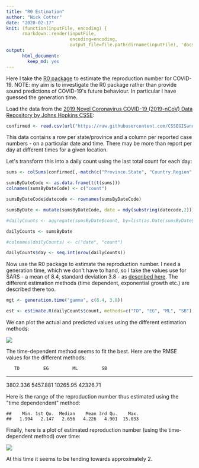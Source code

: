 ```yaml
---
title: "R0 Estimation"
author: "Nick Cotter"
date: "2020-02-17"
knit: (function(inputFile, encoding) { 
      rmarkdown::render(inputFile,
                        encoding=encoding, 
                        output_file=file.path(dirname(inputFile), 'docs', 'index.html')) })
output: 
      html_document:
        keep_md: yes
---
```




Here I take the [R0 package](https://www.ncbi.nlm.nih.gov/pmc/articles/PMC3582628/) to estimate the reproduction number for COVID-19. NOTE: my aim is to investigate the R0 package rather than provide sound predictions of COVID-19's future behaviour. In particular I have guessed the generation time.


Load the data from the [2019 Novel Coronavirus COVID-19 (2019-nCoV) Data Repository by Johns Hopkins CSSE](https://github.com/CSSEGISandData/COVID-19):




```r
confirmed <- read.csv(url("https://raw.githubusercontent.com/CSSEGISandData/2019-nCoV/master/csse_covid_19_data/csse_covid_19_time_series/time_series_19-covid-Confirmed.csv"))
```

This data contains a row per state/province and a column per reported case numbers - on a particular date and time. There may be more than report per day at different times for a given location. 

Let's transform this into a daily count using the last total count for each day:


```r
sums <- colSums(confirmed[,-match(c("Province.State", "Country.Region", "Lat", "Long"), names(confirmed))], na.rm=TRUE)

sumsByDateCode <- as.data.frame(t(t(sums)))
colnames(sumsByDateCode) <- c("count")

sumsByDateCode$datecode <- rownames(sumsByDateCode)

sumsByDate <- mutate(sumsByDateCode, date = mdy(substring(datecode,2)))

#dailyCounts <- aggregate(sumsByDate$count, by=list(as.Date(sumsByDate$datetime)), FUN=tail, n=1)

dailyCounts <- sumsByDate

#colnames(dailyCounts) <- c("date", "count")

dailyCounts$day <- seq.int(nrow(dailyCounts))
```


Now use the R0 package to estimate the reproduction number. I need a generation time, which we don't have to hand, so I take the values use for SARS - a mean of 8.4, standard deviation 3.8 - as [described here](https://www.ncbi.nlm.nih.gov/pmc/articles/PMC3816335/). The different estimation methods (time dependent, exponential growth etc.) are described there too.


```r
mgt <- generation.time("gamma", c(8.4, 3.8))

est <- estimate.R(dailyCounts$count, methods=c("TD", "EG", "ML", "SB"), GT=mgt)
```








We can plot the actual and predicted values using the different estimation methods:

![](/home/datascience/coronavirus2019/docs/index_files/figure-html/plot-predictions-1.png)<!-- -->

The time-dependent method seems to fit the best. Here are the RMSE values for the different methods:


       TD         EG         ML         SB
---------  ---------  ---------  ---------
 3802.336   5457.881   10265.95   42326.71


Here is the range of the reproduction number thus estimated using the "time dependendent" method:


```
##    Min. 1st Qu.  Median    Mean 3rd Qu.    Max. 
##   1.994   2.147   2.656   4.226   4.901  15.033
```

Finally, here is a plot of estimated reproduction number (using the time-dependent method) over time:

![](/home/datascience/coronavirus2019/docs/index_files/figure-html/plot-estimates-1.png)<!-- -->

At this time it seems to be tending towards approximately 2.
